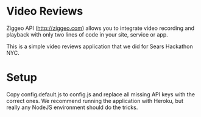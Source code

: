Video Reviews
=================

Ziggeo API (http://ziggeo.com) allows you to integrate video recording and playback with only
two lines of code in your site, service or app. 

This is a simple video reviews application that we did for Sears Hackathon NYC. 



Setup
======

Copy config.default.js to config.js and replace all missing API keys with the correct ones. We
recommend running the application with Heroku, but really any NodeJS environment should do the
tricks.
